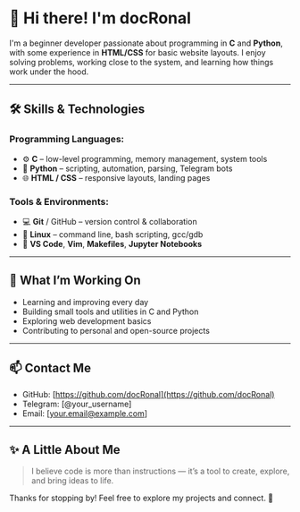 # 👋 Hi there! I'm docRonal

I'm a beginner developer passionate about programming in **C** and **Python**, with some experience in **HTML/CSS** for basic website layouts. I enjoy solving problems, working close to the system, and learning how things work under the hood.

---

## 🛠️ Skills & Technologies

### Programming Languages:
- ⚙️ **C** – low-level programming, memory management, system tools
- 🐍 **Python** – scripting, automation, parsing, Telegram bots
- 🌐 **HTML / CSS** – responsive layouts, landing pages

### Tools & Environments:
- 💻 **Git** / GitHub – version control & collaboration
- 🐧 **Linux** – command line, bash scripting, gcc/gdb
- 🧰 **VS Code**, **Vim**, **Makefiles**, **Jupyter Notebooks**

---

## 🚀 What I’m Working On

- Learning and improving every day
- Building small tools and utilities in C and Python
- Exploring web development basics
- Contributing to personal and open-source projects

---

## 📫 Contact Me

- GitHub: [https://github.com/docRonal](https://github.com/docRonal)
- Telegram: [@your_username]
- Email: [your.email@example.com]

---

## ✨ A Little About Me

> I believe code is more than instructions — it’s a tool to create, explore, and bring ideas to life.

Thanks for stopping by! Feel free to explore my projects and connect. 🚀
